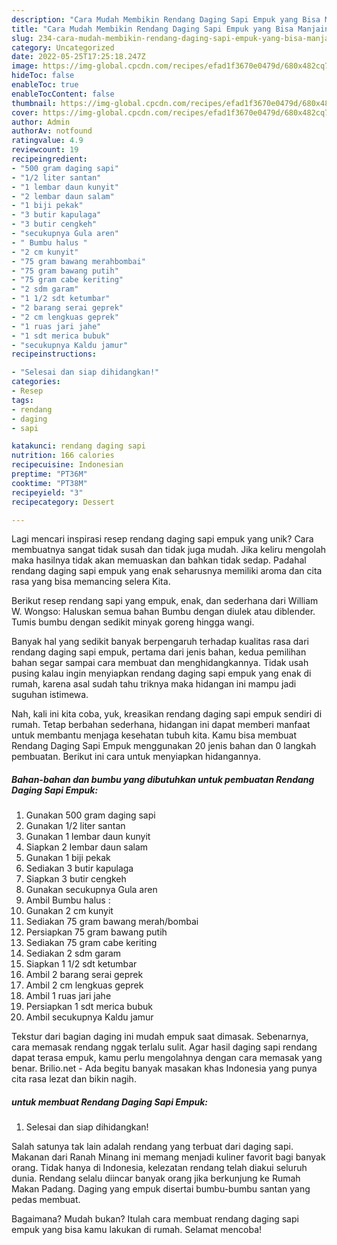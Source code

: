 ```yaml
---
description: "Cara Mudah Membikin Rendang Daging Sapi Empuk yang Bisa Manjain Lidah"
title: "Cara Mudah Membikin Rendang Daging Sapi Empuk yang Bisa Manjain Lidah"
slug: 234-cara-mudah-membikin-rendang-daging-sapi-empuk-yang-bisa-manjain-lidah
category: Uncategorized
date: 2022-05-25T17:25:18.247Z
image: https://img-global.cpcdn.com/recipes/efad1f3670e0479d/680x482cq70/rendang-daging-sapi-empuk-foto-resep-utama.jpg
hideToc: false
enableToc: true
enableTocContent: false
thumbnail: https://img-global.cpcdn.com/recipes/efad1f3670e0479d/680x482cq70/rendang-daging-sapi-empuk-foto-resep-utama.jpg
cover: https://img-global.cpcdn.com/recipes/efad1f3670e0479d/680x482cq70/rendang-daging-sapi-empuk-foto-resep-utama.jpg
author: Admin
authorAv: notfound
ratingvalue: 4.9
reviewcount: 19
recipeingredient:
- "500 gram daging sapi"
- "1/2 liter santan"
- "1 lembar daun kunyit"
- "2 lembar daun salam"
- "1 biji pekak"
- "3 butir kapulaga"
- "3 butir cengkeh"
- "secukupnya Gula aren"
- " Bumbu halus "
- "2 cm kunyit"
- "75 gram bawang merahbombai"
- "75 gram bawang putih"
- "75 gram cabe keriting"
- "2 sdm garam"
- "1 1/2 sdt ketumbar"
- "2 barang serai geprek"
- "2 cm lengkuas geprek"
- "1 ruas jari jahe"
- "1 sdt merica bubuk"
- "secukupnya Kaldu jamur"
recipeinstructions:

- "Selesai dan siap dihidangkan!"
categories:
- Resep
tags:
- rendang
- daging
- sapi

katakunci: rendang daging sapi 
nutrition: 166 calories
recipecuisine: Indonesian
preptime: "PT36M"
cooktime: "PT38M"
recipeyield: "3"
recipecategory: Dessert

---
```





Lagi mencari inspirasi resep rendang daging sapi empuk yang unik? Cara membuatnya sangat tidak susah dan tidak juga mudah. Jika keliru mengolah maka hasilnya tidak akan memuaskan dan bahkan tidak sedap. Padahal rendang daging sapi empuk yang enak seharusnya memiliki aroma dan cita rasa yang bisa memancing selera Kita.





Berikut resep rendang sapi yang empuk, enak, dan sederhana dari William W. Wongso: Haluskan semua bahan Bumbu dengan diulek atau diblender. Tumis bumbu dengan sedikit minyak goreng hingga wangi.

Banyak hal yang sedikit banyak berpengaruh terhadap kualitas rasa dari rendang daging sapi empuk, pertama dari jenis bahan, kedua pemilihan bahan segar sampai cara membuat dan menghidangkannya. Tidak usah pusing kalau ingin menyiapkan rendang daging sapi empuk yang enak di rumah, karena asal sudah tahu triknya maka hidangan ini mampu jadi suguhan istimewa.






Nah, kali ini kita coba, yuk, kreasikan rendang daging sapi empuk sendiri di rumah. Tetap berbahan sederhana, hidangan ini dapat memberi manfaat untuk membantu menjaga kesehatan tubuh kita. Kamu bisa membuat Rendang Daging Sapi Empuk menggunakan 20 jenis bahan dan 0 langkah pembuatan. Berikut ini cara untuk menyiapkan hidangannya.

<!--inarticleads1-->

##### Bahan-bahan dan bumbu yang dibutuhkan untuk pembuatan Rendang Daging Sapi Empuk:

1. Gunakan 500 gram daging sapi
1. Gunakan 1/2 liter santan
1. Gunakan 1 lembar daun kunyit
1. Siapkan 2 lembar daun salam
1. Gunakan 1 biji pekak
1. Sediakan 3 butir kapulaga
1. Siapkan 3 butir cengkeh
1. Gunakan secukupnya Gula aren
1. Ambil  Bumbu halus :
1. Gunakan 2 cm kunyit
1. Sediakan 75 gram bawang merah/bombai
1. Persiapkan 75 gram bawang putih
1. Sediakan 75 gram cabe keriting
1. Sediakan 2 sdm garam
1. Siapkan 1 1/2 sdt ketumbar
1. Ambil 2 barang serai geprek
1. Ambil 2 cm lengkuas geprek
1. Ambil 1 ruas jari jahe
1. Persiapkan 1 sdt merica bubuk
1. Ambil secukupnya Kaldu jamur


Tekstur dari bagian daging ini mudah empuk saat dimasak. Sebenarnya, cara memasak rendang nggak terlalu sulit. Agar hasil daging sapi rendang dapat terasa empuk, kamu perlu mengolahnya dengan cara memasak yang benar. Brilio.net - Ada begitu banyak masakan khas Indonesia yang punya cita rasa lezat dan bikin nagih. 

<!--inarticleads2-->

#####  untuk membuat Rendang Daging Sapi Empuk:


1. Selesai dan siap dihidangkan!

Salah satunya tak lain adalah rendang yang terbuat dari daging sapi. Makanan dari Ranah Minang ini memang menjadi kuliner favorit bagi banyak orang. Tidak hanya di Indonesia, kelezatan rendang telah diakui seluruh dunia. Rendang selalu diincar banyak orang jika berkunjung ke Rumah Makan Padang. Daging yang empuk disertai bumbu-bumbu santan yang pedas membuat. 

Bagaimana? Mudah bukan? Itulah cara membuat rendang daging sapi empuk yang bisa kamu lakukan di rumah. Selamat mencoba!
